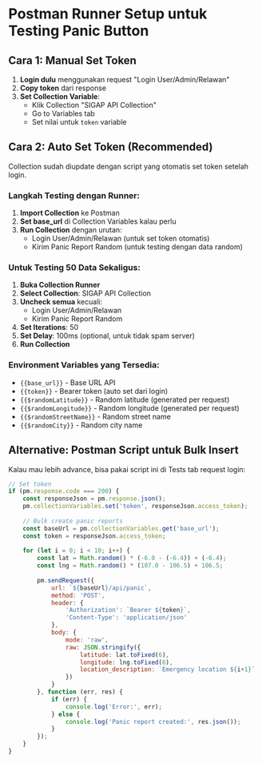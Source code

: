 # Postman Runner Setup untuk Testing Panic Button

## Cara 1: Manual Set Token

1. **Login dulu** menggunakan request "Login User/Admin/Relawan"
2. **Copy token** dari response
3. **Set Collection Variable**:
   - Klik Collection "SIGAP API Collection"
   - Go to Variables tab
   - Set nilai untuk `token` variable

## Cara 2: Auto Set Token (Recommended)

Collection sudah diupdate dengan script yang otomatis set token setelah login.

### Langkah Testing dengan Runner:

1. **Import Collection** ke Postman
2. **Set base_url** di Collection Variables kalau perlu
3. **Run Collection** dengan urutan:
   - Login User/Admin/Relawan (untuk set token otomatis)
   - Kirim Panic Report Random (untuk testing dengan data random)

### Untuk Testing 50 Data Sekaligus:

1. **Buka Collection Runner**
2. **Select Collection**: SIGAP API Collection
3. **Uncheck semua** kecuali:
   - Login User/Admin/Relawan
   - Kirim Panic Report Random
4. **Set Iterations**: 50
5. **Set Delay**: 100ms (optional, untuk tidak spam server)
6. **Run Collection**

### Environment Variables yang Tersedia:

- `{{base_url}}` - Base URL API
- `{{token}}` - Bearer token (auto set dari login)
- `{{$randomLatitude}}` - Random latitude (generated per request)
- `{{$randomLongitude}}` - Random longitude (generated per request)
- `{{$randomStreetName}}` - Random street name
- `{{$randomCity}}` - Random city name

## Alternative: Postman Script untuk Bulk Insert

Kalau mau lebih advance, bisa pakai script ini di Tests tab request login:

```javascript
// Set token
if (pm.response.code === 200) {
    const responseJson = pm.response.json();
    pm.collectionVariables.set('token', responseJson.access_token);
    
    // Bulk create panic reports
    const baseUrl = pm.collectionVariables.get('base_url');
    const token = responseJson.access_token;
    
    for (let i = 0; i < 10; i++) {
        const lat = Math.random() * (-6.0 - (-6.4)) + (-6.4);
        const lng = Math.random() * (107.0 - 106.5) + 106.5;
        
        pm.sendRequest({
            url: `${baseUrl}/api/panic`,
            method: 'POST',
            header: {
                'Authorization': `Bearer ${token}`,
                'Content-Type': 'application/json'
            },
            body: {
                mode: 'raw',
                raw: JSON.stringify({
                    latitude: lat.toFixed(6),
                    longitude: lng.toFixed(6),
                    location_description: `Emergency location ${i+1}`
                })
            }
        }, function (err, res) {
            if (err) {
                console.log('Error:', err);
            } else {
                console.log('Panic report created:', res.json());
            }
        });
    }
}
```
